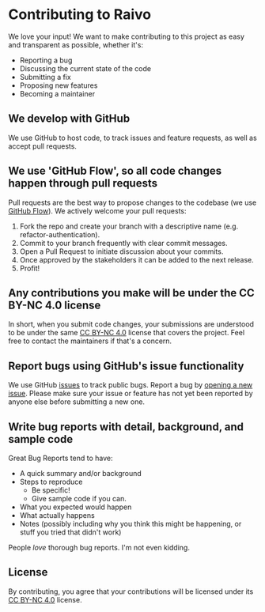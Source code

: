 # Contributing to Raivo

We love your input! We want to make contributing to this project as easy and transparent as possible, whether it's:

- Reporting a bug
- Discussing the current state of the code
- Submitting a fix
- Proposing new features
- Becoming a maintainer

## We develop with GitHub

We use GitHub to host code, to track issues and feature requests, as well as accept pull requests.

## We use 'GitHub Flow', so all code changes happen through pull requests

Pull requests are the best way to propose changes to the codebase (we use [GitHub Flow](https://guides.github.com/introduction/flow/index.html)). We actively welcome your pull requests:

1. Fork the repo and create your branch with a descriptive name (e.g. refactor-authentication).
2. Commit to your branch frequently with clear commit messages.
3. Open a Pull Request to initiate discussion about your commits.
4. Once approved by the stakeholders it can be added to the next release.
5. Profit!

## Any contributions you make will be under the CC BY-NC 4.0 license

In short, when you submit code changes, your submissions are understood to be under the same [CC BY-NC 4.0](https://github.com/tijme/raivo/blob/master/LICENSE.md) license that covers the project. Feel free to contact the maintainers if that's a concern.

## Report bugs using GitHub's issue functionality

We use GitHub [issues](https://github.com/tijme/raivo/issues) to track public bugs. Report a bug by [opening a new issue](https://github.com/tijme/raivo/issues/new). Please make sure your issue or feature has not yet been reported by anyone else before submitting a new one.

## Write bug reports with detail, background, and sample code

Great Bug Reports tend to have:

- A quick summary and/or background
- Steps to reproduce
  - Be specific!
  - Give sample code if you can.
- What you expected would happen
- What actually happens
- Notes (possibly including why you think this might be happening, or stuff you tried that didn't work)

People *love* thorough bug reports. I'm not even kidding.

## License

By contributing, you agree that your contributions will be licensed under its [CC BY-NC 4.0](https://github.com/tijme/raivo/blob/master/LICENSE.md) license.